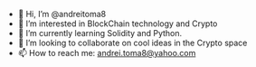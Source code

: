 - 👋 Hi, I’m @andreitoma8
- 👀 I’m interested in BlockChain technology and Crypto
- 🌱 I’m currently learning Solidity and Python.
- 💞️ I’m looking to collaborate on cool ideas in the Crypto space
- 📫 How to reach me: andrei.toma8@yahoo.com

